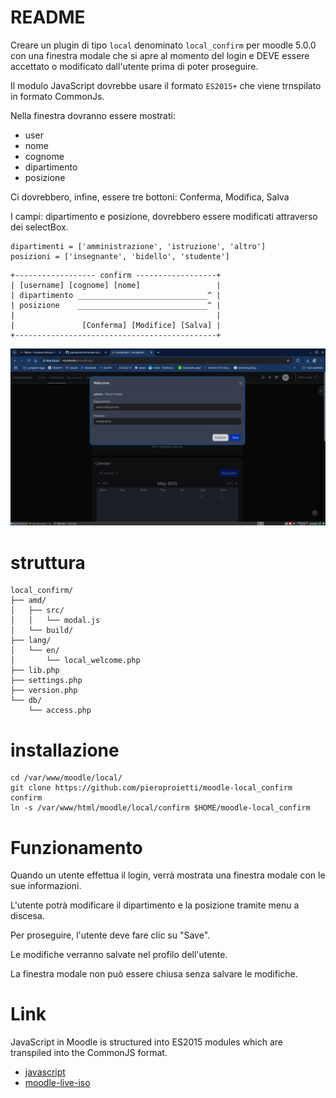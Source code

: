 # README

Creare un plugin di tipo `local` denominato `local_confirm` per moodle 5.0.0 con una finestra modale 
che si apre al momento del login e DEVE essere accettato o modificato dall'utente prima di poter 
proseguire.

Il modulo JavaScript dovrebbe usare il formato `ES2015+` che viene trnspilato in formato CommonJs.

Nella finestra dovranno essere mostrati:
* user
* nome
* cognome
* dipartimento
* posizione

Ci dovrebbero, infine, essere tre bottoni: Conferma, Modifica, Salva

I campi: dipartimento e posizione, dovrebbero essere modificati attraverso 
dei selectBox.


```
dipartimenti = ['amministrazione', 'istruzione', 'altro']
posizioni = ['insegnante', 'bidello', 'studente']
```

```
+------------------ confirm ------------------+
| [username] [cognome] [nome]                 |
| dipartimento _____________________________^ |
| posizione    _____________________________^ |
|                                             |
|               [Conferma] [Modifice] [Salva] |
+---------------------------------------------+
```

![](./img/local_confirm.png)

# struttura
```
local_confirm/
├── amd/
│   ├── src/
│   │   └── modal.js
│   └── build/
├── lang/
│   └── en/
│       └── local_welcome.php
├── lib.php
├── settings.php
├── version.php
└── db/
    └── access.php
```

# installazione

```
cd /var/www/moodle/local/
git clone https://github.com/pieroproietti/moodle-local_confirm confirm
ln -s /var/www/html/moodle/local/confirm $HOME/moodle-local_confirm
```
# Funzionamento

Quando un utente effettua il login, verrà mostrata una finestra modale con le sue informazioni.

L'utente potrà modificare il dipartimento e la posizione tramite menu a discesa.

Per proseguire, l'utente deve fare clic su "Save".

Le modifiche verranno salvate nel profilo dell'utente.

La finestra modale non può essere chiusa senza salvare le modifiche.

# Link
JavaScript in Moodle is structured into ES2015 modules which are transpiled into the CommonJS format.

* [javascript](https://moodledev.io/docs/5.0/guides/javascript)
* [moodle-live-iso](https://github.com/pieroproietti/moodle-live-iso)